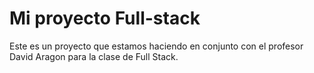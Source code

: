 # Mi proyecto Full-stack
Este es un proyecto que estamos haciendo en conjunto con el profesor David Aragon para la clase
de Full Stack.
